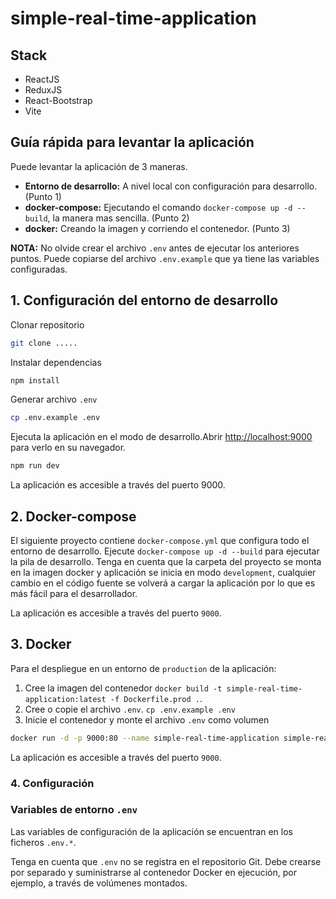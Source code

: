 # simple-real-time-application

## Stack

- ReactJS
- ReduxJS
- React-Bootstrap
- Vite

## Guía rápida para levantar la aplicación
Puede levantar la aplicación de 3 maneras.

- **Entorno de desarrollo:** A nivel local con configuración para desarrollo. (Punto 1)
- **docker-compose:** Ejecutando el comando `docker-compose up -d --build`, la manera mas sencilla. (Punto 2)
- **docker:** Creando la imagen y corriendo el contenedor. (Punto 3)

**NOTA:** No olvide crear el archivo `.env` antes de ejecutar los anteriores puntos. Puede copiarse del archivo `.env.example` que ya tiene las variables configuradas.

## 1. Configuración del entorno de desarrollo

Clonar repositorio

```bash
git clone .....
```

Instalar dependencias

```bash
npm install
```

Generar archivo `.env`
```bash
cp .env.example .env
```

Ejecuta la aplicación en el modo de desarrollo.Abrir [http://localhost:9000](http://localhost:9000) para verlo en su navegador.

```bash
npm run dev
```

La aplicación es accesible a través del puerto 9000.

## 2. Docker-compose

El siguiente proyecto contiene `docker-compose.yml` que configura todo el entorno de desarrollo.
Ejecute `docker-compose up -d --build` para ejecutar la pila de desarrollo. Tenga en cuenta que la
carpeta del proyecto se monta en la imagen docker y aplicación se inicia en modo `development`,
cualquier cambio en el código fuente se volverá a cargar la aplicación por lo que es más fácil para el desarrollador.

La aplicación es accesible a través del puerto `9000`.

## 3. Docker

Para el despliegue en un entorno de `production` de la aplicación:

1. Cree la imagen del contenedor `docker build -t simple-real-time-application:latest -f Dockerfile.prod .`.
2. Cree o copie el archivo `.env`. `cp .env.example .env`
3. Inicie el contenedor y monte el archivo `.env` como volumen

```bash
docker run -d -p 9000:80 --name simple-real-time-application simple-real-time-application:latest
```

La aplicación es accesible a través del puerto `9000`.

### 4. Configuración

### Variables de entorno `.env`
Las variables de configuración de la aplicación se encuentran en los ficheros `.env.*`.

Tenga en cuenta que `.env` no se registra en el repositorio Git. Debe crearse por separado y suministrarse
al contenedor Docker en ejecución, por ejemplo, a través de volúmenes montados.
